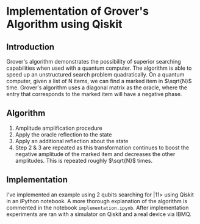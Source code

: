# Implementation of Grover's Algorithm using Qiskit

## Introduction

Grover's algorithm demonstrates the possibility of superior searching capabilities when used with a quantum computer. The algorithm is able to speed up an unstructured search problem quadratically. On a quantum computer, given a list of N items, we can find a marked item in $\sqrt{N}$ time. Grover's algorithm uses a diagonal matrix as the oracle, where the entry that corresponds to the marked item will have a negative phase.

## Algorithm

1. Amplitude amplification procedure
2. Apply the oracle reflection to the state
3. Apply an additional reflection about the state
4. Step 2 & 3 are repeated as this transformation continues to boost the negative amplitude of the marked item and decreases the other amplitudes. This is repeated roughly $\sqrt{N}$ times.

## Implementation

I've implemented an example using 2 qubits searching for |11> using Qiskit in an iPython notebook. A more thorough explanation of the algorithm is commented in the notebook `implementation.ipynb`. After implementation experiments are ran with a simulator on Qiskit and a real device via IBMQ.
